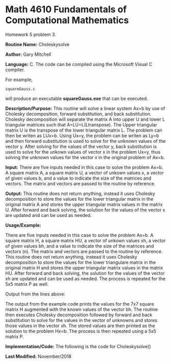 # Math 4610 Fundamentals of Computational Mathematics
Homework 5 problem 3.

**Routine Name:**           Choleskysolve

**Author:** Gary Mitchell

**Language:** C. The code can be compiled using the Microsoft Visual C compiler.

For example,

    squareGauss.c

will produce an executable **squareGauss.exe** that can be executed.

**Description/Purpose:** This routine will solve a linear system Ax=b by use of Cholesky decomposition, forward substitution, and back substitution. Cholesky decomposition will separate the matrix A into upper U and lower L triangular matrices such that A=LU=L(Ltranspose). The Upper triangular matrix U is the transpose of the lower triangular matrix L. The problem can then be writen as LUx=b. Using Ux=y, the problem can be writen as Ly=b and then forward substitution is used to solve for the unknown values of the vector y. After solving for the values of the vector y, back substitution is used to solve for the unkown values of vector x in the problem Ux=y, thus solving the unknown values for the vector x in the original problem of Ax=b.

**Input:** There are five inputs needed in this case to solve the problem Ax=b. A square matrix A, a square matrix U, a vector of unkown values x, a vector of given values b, and a value to indicate the size of the matrices and vectors. The matrix and vectors are passed to the routine by reference.

**Output:** This routine does not return anything, instead it uses Cholesky decomposition to store the values for the lower triangular matrix in the original matrix A and stores the upper triangular matrix values in the matrix U. After forward and back solving, the solution for the values of the vector x are updated and can be used as needed.

**Usage/Example:**

There are five inputs needed in this case to solve the problem Ax=b. A square matrix H, a square matrix HU, a vector of unkown values xh, a vector of given values bh, and a value to indicate the size of the matrices and vectors (n). The matrix and vectors are passed to the routine by reference. This routine does not return anything, instead it uses Cholesky decomposition to store the values for the lower triangulare matrix in the original matrix H and stores the upper triangular matrix values in the matrix HU. After forward and back solving, the solution for the values of the vector xh are updated and can be used as needed. The process is repeated for the 5x5 matrix P as well.



Output from the lines above:



The output from the example code prints the values for the 7x7 square matrix H augmented with the known values of the vector bh. The routine then executes Cholesky decomposition followed by forward and back substitution to solve for the values in the vector of unknowns and stores those values in the vector xh. The stored values are then printed as the solution to the problem Hx=b. The process is then repeated using a 5x5 matrix P.

**Implementation/Code:** The following is the code for Choleskysolve()



**Last Modified:** November/2018
